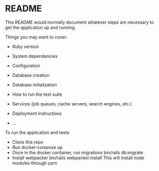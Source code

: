 # README

This README would normally document whatever steps are necessary to get the
application up and running.

Things you may want to cover:

* Ruby version

* System dependencies

* Configuration

* Database creation

* Database initialization

* How to run the test suite

* Services (job queues, cache servers, search engines, etc.)

* Deployment instructions

* ...

To run the application and tests:

* Clone this repo
* Run docker-compose up
* Once in the docker container, run migrations
bin/rails db:migrate
* Install webpacker
bin/rails webpacker:install
This will install node modules through yarn

